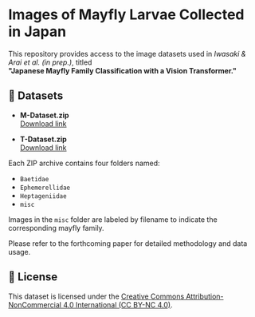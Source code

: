 # Images of Mayfly Larvae Collected in Japan

This repository provides access to the image datasets used in *Iwasaki & Arai et al. (in prep.)*, titled  
**"Japanese Mayfly Family Classification with a Vision Transformer."**

## 📁 Datasets

- **M-Dataset.zip**  
  [Download link](https://drive.google.com/file/d/1gq3UvgwHP3sVSqfYkZeBLO3oOT85G1k0/view?usp=sharing)

- **T-Dataset.zip**  
  [Download link](https://drive.google.com/file/d/1UwETRDtSnT_Hp7MymQxFBrHfUOcAqPFx/view?usp=sharing)

Each ZIP archive contains four folders named:
- `Baetidae`
- `Ephemerellidae`
- `Heptageniidae`
- `misc`

Images in the `misc` folder are labeled by filename to indicate the corresponding mayfly family.

Please refer to the forthcoming paper for detailed methodology and data usage.

## 📜 License

This dataset is licensed under the [Creative Commons Attribution-NonCommercial 4.0 International (CC BY-NC 4.0)](https://creativecommons.org/licenses/by-nc/4.0/).
